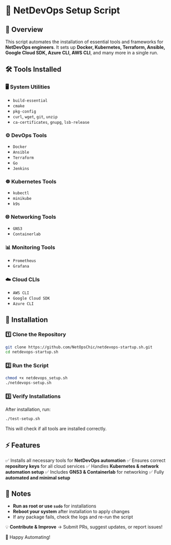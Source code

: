 # 🚀 NetDevOps Setup Script

## 📌 Overview
This script automates the installation of essential tools and frameworks for **NetDevOps engineers**. It sets up **Docker, Kubernetes, Terraform, Ansible, Google Cloud SDK, Azure CLI, AWS CLI**, and many more in a single run.

## 🛠️ Tools Installed

### **🖥️ System Utilities**
- `build-essential`
- `cmake`
- `pkg-config`
- `curl`, `wget`, `git`, `unzip`
- `ca-certificates`, `gnupg`, `lsb-release`

### **⚙️ DevOps Tools**
- `Docker`
- `Ansible`
- `Terraform`
- `Go`
- `Jenkins`

### **☸️ Kubernetes Tools**
- `kubectl`
- `minikube`
- `k9s`

### **🌐 Networking Tools**
- `GNS3`
- `Containerlab`

### **📊 Monitoring Tools**
- `Prometheus`
- `Grafana`

### **☁️ Cloud CLIs**
- `AWS CLI`
- `Google Cloud SDK`
- `Azure CLI`

## 🔧 Installation
### **1️⃣ Clone the Repository**
```sh
git clone https://github.com/NetOpsChic/netdevops-startup.sh.git
cd netdevops-startup.sh
```

### **2️⃣ Run the Script**
```sh
chmod +x netdevops_setup.sh
./netdevops-setup.sh
```

### **3️⃣ Verify Installations**
After installation, run:
```sh
./test-setup.sh
```
This will check if all tools are installed correctly.

## ⚡ Features
✅ Installs all necessary tools for **NetDevOps automation**
✅ Ensures correct **repository keys** for all cloud services
✅ Handles **Kubernetes & network automation setup**
✅ Includes **GNS3 & Containerlab** for networking
✅ Fully **automated and minimal setup**

## 📌 Notes
- **Run as root or use `sudo`** for installations
- **Reboot your system** after installation to apply changes
- If any package fails, check the logs and re-run the script


💡 **Contribute & Improve** → Submit PRs, suggest updates, or report issues!

🚀 Happy Automating!


